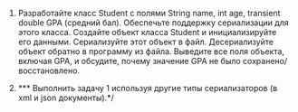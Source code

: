 1. Разработайте класс Student с полями String name, int age, transient double GPA (средний бал).
Обеспечьте поддержку сериализации для этого класса.
Создайте объект класса Student и инициализируйте его данными.
Сериализуйте этот объект в файл.
Десериализуйте объект обратно в программу из файла.
Выведите все поля объекта, включая GPA, и обсудите,
почему значение GPA не было сохранено/восстановлено.

2. *** Выполнить задачу 1 используя другие типы сериализаторов (в xml и json документы).*/